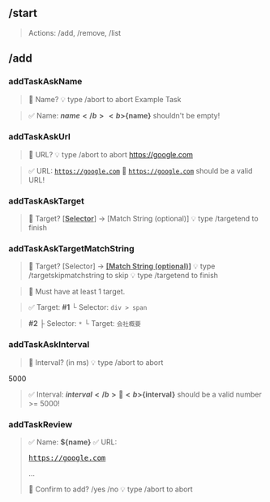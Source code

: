 ## /start

> Actions:
> /add, /remove, /list

## /add

### addTaskAskName

> 💬 Name?
> 💡 type /abort to abort
Example Task

> ✅ Name: <b>${name}</b>
> <b>${name}</b> shouldn't be empty!

### addTaskAskUrl


> 💬 URL?
> 💡 type /abort to abort
https://google.com

> ✅ URL: <code>https://google.com</code>
> 🚫 <code>https://google.com</code> should be a valid URL!

### addTaskAskTarget

> 💬 Target? \[<b><u>Selector</u></b>\] → [Match String (optional)]
> 💡 type /targetend to finish

### addTaskAskTargetMatchString

> 💬 Target? [Selector] → <b><u>[Match String (optional)]</u></b>
> 💡 type /targetskipmatchstring to skip
> 💡 type /targetend to finish

> 🚫 Must have at least 1 target.

> ✅ Target:
> <b>#1</b>
> └ Selector: <code>div > span</code>

> <b>#2</b>
> ├ Selector: <code>*</code>
> └ Target: <code>会社概要</code>

### addTaskAskInterval

> 💬 Interval? (in ms)
> 💡 type /abort to abort

5000

> ✅ Interval: <b>${interval}</b>
> 🚫 <b>${interval}</b> should be a valid number >= 5000!

### addTaskReview
> ✅ Name: <b>${name}</b>
> ✅ URL: <pre>https://google.com</pre>
> ...
>
> 💬 Confirm to add? /yes /no
> 💡 type /abort to abort
